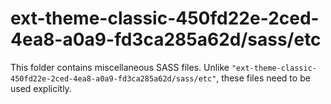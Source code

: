 # ext-theme-classic-450fd22e-2ced-4ea8-a0a9-fd3ca285a62d/sass/etc

This folder contains miscellaneous SASS files. Unlike `"ext-theme-classic-450fd22e-2ced-4ea8-a0a9-fd3ca285a62d/sass/etc"`, these files
need to be used explicitly.
